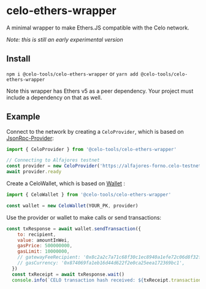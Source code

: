 # celo-ethers-wrapper

A minimal wrapper to make Ethers.JS compatible with the Celo network.

_Note: this is still an early experimental version_

## Install

`npm i @celo-tools/celo-ethers-wrapper` or `yarn add @celo-tools/celo-ethers-wrapper`

Note this wrapper has Ethers v5 as a peer dependency. Your project must include a dependency on that as well.

## Example

Connect to the network by creating a `CeloProvider`, which is based on [JsonRpc-Provider](https://docs.ethers.io/v5/api/providers/jsonrpc-provider/):

```js
import { CeloProvider } from '@celo-tools/celo-ethers-wrapper'

// Connecting to Alfajores testnet
const provider = new CeloProvider('https://alfajores-forno.celo-testnet.org')
await provider.ready
```

Create a CeloWallet, which is based on [Wallet](https://docs.ethers.io/v5/api/signer/#Wallet) :

```js
import { CeloWallet } from '@celo-tools/celo-ethers-wrapper'

const wallet = new CeloWallet(YOUR_PK, provider)
```

Use the provider or wallet to make calls or send transactions:

```js
const txResponse = await wallet.sendTransaction({
    to: recipient,
    value: amountInWei,
    gasPrice: 500000000,
    gasLimit: 10000000,
    // gatewayFeeRecipient: '0x8c2a2c7a71c68f30c1ec8940a1efe72c06d8f32f',
    // gasCurrency: '0x874069fa1eb16d44d622f2e0ca25eea172369bc1',
  })
  const txReceipt = await txResponse.wait()
  console.info(`CELO transaction hash received: ${txReceipt.transactionHash}`)
```
